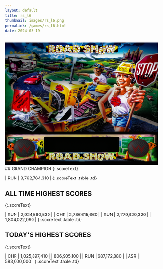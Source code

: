 ```yaml
---
layout: default
title: rs_l6
thumbnail: images/rs_l6.png
permalink: /games/rs_l6.html
date: 2024-03-19
---
```


<img src="../images/rs_l6.png" class="gameThumbnail img-fluid mx-auto align-middle">
## GRAND CHAMPION
{:.scoreText}

| RUN | 3,762,764,310 | 
{:.scoreText .table .td}

## ALL TIME HIGHEST SCORES
{:.scoreText}

| RUN | 2,924,560,530 | 
| CHR | 2,786,615,660 | 
| RUN | 2,779,920,320 | 
| 1,804,022,090 | 
{:.scoreText .table .td}

## TODAY'S HIGHEST SCORES
{:.scoreText}

| CHR | 1,025,897,410 | 
| 806,905,100 | 
| RUN | 687,172,880 | 
| ASR | 583,000,000 | 
{:.scoreText .table .td}
